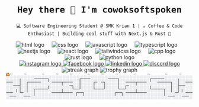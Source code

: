 <h1 align="center"><code>Hey there 👋 I'm cowoksoftspoken</code></h1> <p align="center"><code>💻 Software Engineering Student @ SMK Krian 1 | ☕ Coffee & Code Enthusiast | Building cool stuff with Next.js & Rust 🚀</code></p>
<div align="center"> <img src="https://skillicons.dev/icons?i=html" height="60" alt="html logo" /> <img width="12" /> <img src="https://skillicons.dev/icons?i=css" height="60" alt="css logo" /> <img width="12" /> <img src="https://skillicons.dev/icons?i=js" height="60" alt="javascript logo" /> <img width="12" /> <img src="https://skillicons.dev/icons?i=ts" height="60" alt="typescript logo" /> <img width="12" /> <img src="https://skillicons.dev/icons?i=nextjs" height="60" alt="nextjs logo" /> <img width="12" /> <img src="https://skillicons.dev/icons?i=react" height="60" alt="react logo" /> <img width="12" /> <img src="https://skillicons.dev/icons?i=tailwind" height="60" alt="tailwindcss logo" /> <img width="12" /> <img src="https://skillicons.dev/icons?i=cpp" height="60" alt="cpp logo" /> <img width="12" /> <img src="https://skillicons.dev/icons?i=rust" height="60" alt="rust logo" /> <img width="12" /> <img src="https://skillicons.dev/icons?i=py" height="60" alt="python logo" /> </div>
<div align="center"> <a href="https://www.instagram.com/" target="_blank"> <img src="https://img.shields.io/static/v1?message=Instagram&logo=instagram&label=&color=E4405F&logoColor=white&labelColor=&style=for-the-badge" height="25" alt="instagram logo" /> </a> <a href="https://www.facebook.com/" target="_blank"> <img src="https://img.shields.io/static/v1?message=Facebook&logo=facebook&label=&color=1877F2&logoColor=white&labelColor=&style=for-the-badge" height="25" alt="facebook logo" /> </a> <a href="https://www.linkedin.com/" target="_blank"> <img src="https://img.shields.io/static/v1?message=LinkedIn&logo=linkedin&label=&color=0077B5&logoColor=white&labelColor=&style=for-the-badge" height="25" alt="linkedin logo" /> </a> <a href="https://discord.com/users/" target="_blank"> <img src="https://img.shields.io/static/v1?message=Discord&logo=discord&label=&color=7289DA&logoColor=white&labelColor=&style=for-the-badge" height="25" alt="discord logo" /> </a> </div>
<div align="center"> <img src="https://streak-stats.demolab.com?user=cowoksoftspoken&locale=en&mode=daily&theme=dracula&hide_border=false&border_radius=5&order=3" height="150" alt="streak graph" /> <img src="https://github-profile-trophy.vercel.app?username=cowoksoftspoken&theme=dracula&column=-1&row=1&margin-w=8&margin-h=8&no-bg=false&no-frame=false&order=4" height="150" alt="trophy graph" /> </div>
<picture> <source media="(prefers-color-scheme: dark)" srcset="https://raw.githubusercontent.com/cowoksoftspoken/cowoksoftspoken/output/pacman-contribution-graph-dark.svg"> <source media="(prefers-color-scheme: light)" srcset="https://raw.githubusercontent.com/cowoksoftspoken/cowoksoftspoken/output/pacman-contribution-graph.svg"> <img alt="pacman contribution graph" src="https://raw.githubusercontent.com/cowoksoftspoken/cowoksoftspoken/output/pacman-contribution-graph.svg"> </picture>
